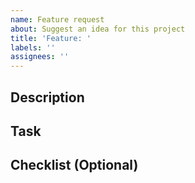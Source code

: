 ```yaml
---
name: Feature request
about: Suggest an idea for this project
title: 'Feature: '
labels: ''
assignees: ''
---
```


## Description

<!--- Describe your changes in detail -->

## Task

<!--- List of tasks to be completed -->

## Checklist (Optional)

<!--- List of checks to be considered -->
